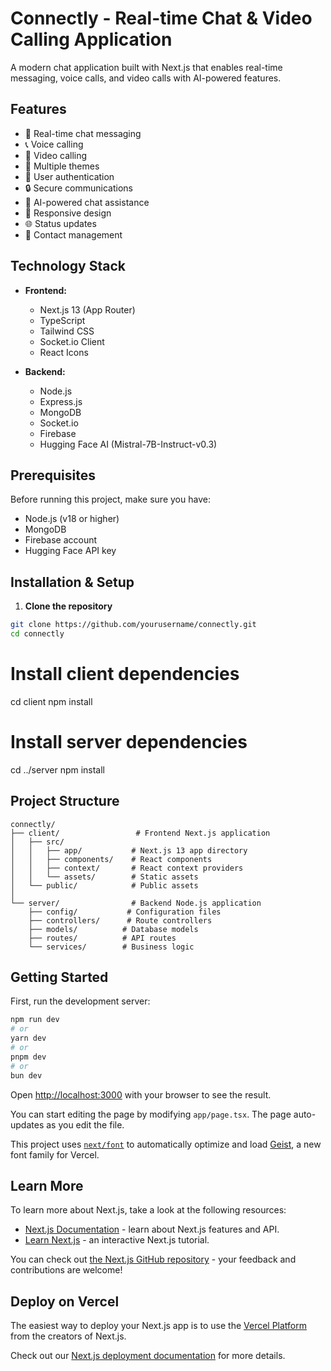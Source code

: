 # Connectly - Real-time Chat & Video Calling Application

A modern chat application built with Next.js that enables real-time messaging, voice calls, and video calls with AI-powered features.

## Features

- 💬 Real-time chat messaging
- 📞 Voice calling
- 🎥 Video calling
- 🎨 Multiple themes
- 👤 User authentication
- 🔒 Secure communications
- 🤖 AI-powered chat assistance
- 📱 Responsive design
- 🌐 Status updates
- 👥 Contact management

## Technology Stack

- **Frontend:**
  - Next.js 13 (App Router)
  - TypeScript
  - Tailwind CSS
  - Socket.io Client
  - React Icons

- **Backend:**
  - Node.js
  - Express.js
  - MongoDB
  - Socket.io
  - Firebase
  - Hugging Face AI (Mistral-7B-Instruct-v0.3)

## Prerequisites

Before running this project, make sure you have:

- Node.js (v18 or higher)
- MongoDB
- Firebase account
- Hugging Face API key

## Installation & Setup

1. **Clone the repository**
```bash
git clone https://github.com/yourusername/connectly.git
cd connectly
````
# Install client dependencies
cd client
npm install

# Install server dependencies
cd ../server
npm install

## Project Structure

```
connectly/
├── client/                 # Frontend Next.js application
│   ├── src/
│   │   ├── app/           # Next.js 13 app directory
│   │   ├── components/    # React components
│   │   ├── context/       # React context providers
│   │   └── assets/        # Static assets
│   └── public/            # Public assets
│
└── server/                # Backend Node.js application
    ├── config/           # Configuration files
    ├── controllers/      # Route controllers
    ├── models/          # Database models
    ├── routes/          # API routes
    └── services/        # Business logic
```

## Getting Started

First, run the development server:

```bash
npm run dev
# or
yarn dev
# or
pnpm dev
# or
bun dev
```

Open [http://localhost:3000](http://localhost:3000) with your browser to see the result.

You can start editing the page by modifying `app/page.tsx`. The page auto-updates as you edit the file.

This project uses [`next/font`](https://nextjs.org/docs/app/building-your-application/optimizing/fonts) to automatically optimize and load [Geist](https://vercel.com/font), a new font family for Vercel.

## Learn More

To learn more about Next.js, take a look at the following resources:

- [Next.js Documentation](https://nextjs.org/docs) - learn about Next.js features and API.
- [Learn Next.js](https://nextjs.org/learn) - an interactive Next.js tutorial.

You can check out [the Next.js GitHub repository](https://github.com/vercel/next.js) - your feedback and contributions are welcome!

## Deploy on Vercel

The easiest way to deploy your Next.js app is to use the [Vercel Platform](https://vercel.com/new?utm_medium=default-template&filter=next.js&utm_source=create-next-app&utm_campaign=create-next-app-readme) from the creators of Next.js.

Check out our [Next.js deployment documentation](https://nextjs.org/docs/app/building-your-application/deploying) for more details.

